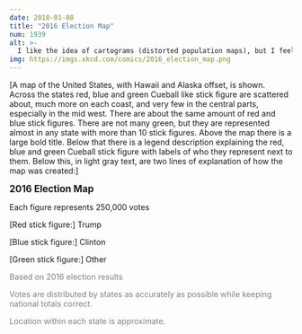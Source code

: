 ```yaml
---
date: 2018-01-08
title: "2016 Election Map"
num: 1939
alt: >-
  I like the idea of cartograms (distorted population maps), but I feel like in practice they often end up being the worst of both worlds—not great for showing geography OR counting people. And on top of that, they have all the problems of a chloro... chorophl... chloropet... map with areas colored in.
img: https://imgs.xkcd.com/comics/2016_election_map.png
---
```

[A map of the United States, with Hawaii and Alaska offset, is shown. Across the states red, blue and green Cueball like stick figure are scattered about, much more on each coast, and very few in the central parts, especially in the mid west. There are about the same amount of red and blue stick figures. There are not many green, but they are represented almost in any state with more than 10 stick figures.  Above the map there is a large bold title. Below that there is a legend description explaining the red, blue and green Cueball stick figure with labels of who they represent next to them. Below this, in light gray text, are two lines of explanation of how the map was created:]

<big>**2016 Election Map**</big>

Each figure represents 250,000 votes

[Red stick figure:] Trump

[Blue stick figure:] Clinton

[Green stick figure:] Other

<span style="color:gray">Based on 2016 election results</span>

<span style="color:gray">Votes are distributed by states as accurately as possible while keeping national totals correct.</span>

<span style="color:gray">Location within each state is approximate.</span>